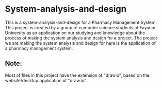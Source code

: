 # System-analysis-and-design
This is a system-analysis-and-design for a Pharmacy Management System.
This project is created by a group of computer science students at Fayoum University as an application on our studying and knowledge about the process of making the system analysis and design for a project.
The project we are making the system analysis and design for here is the application of a pharmacy management system.

## Note:
Most of files in this project have the extension of "drawio", based on the website/desktop application of "draw.io".
